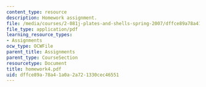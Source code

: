 ```yaml
---
content_type: resource
description: Homework assignment.
file: /media/courses/2-081j-plates-and-shells-spring-2007/dffce89a78a41a0a2a721330cec46551_homework4.pdf
file_type: application/pdf
learning_resource_types:
- Assignments
ocw_type: OCWFile
parent_title: Assignments
parent_type: CourseSection
resourcetype: Document
title: homework4.pdf
uid: dffce89a-78a4-1a0a-2a72-1330cec46551
---
```

